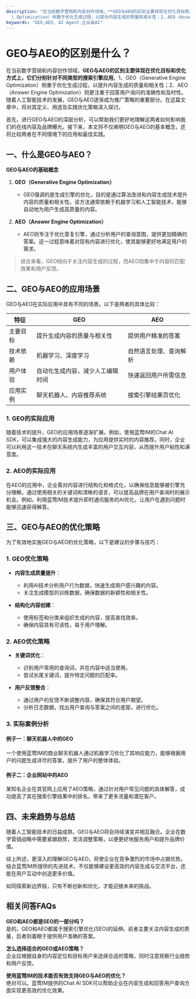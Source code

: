 ```yaml
---
description: "在当前数字营销和内容创作领域，**GEO与AEO的区别主要体现在优化目标和优化方式上，它们分别针对不同类型的搜索引擎应用**。1、GEO（Generative Engine\
  \ Optimization）侧重于优化生成过程，以提升内容生成的质量和相关性；2、AEO（Answer Engine Optimization）则更注重于回答用户询问的准确性和及时性。随着人工智能技术的发展，GEO与AEO逐渐成为推广策略的重要部分。在这篇文章中，将对其定义、用途及实践优化策略深入探讨。"
keywords: "GEO,AEO, AI Agent,企业级AI"
---
```

# GEO与AEO的区别是什么？

在当前数字营销和内容创作领域，**GEO与AEO的区别主要体现在优化目标和优化方式上，它们分别针对不同类型的搜索引擎应用**。1、GEO（Generative Engine Optimization）侧重于优化生成过程，以提升内容生成的质量和相关性；2、AEO（Answer Engine Optimization）则更注重于回答用户询问的准确性和及时性。随着人工智能技术的发展，GEO与AEO逐渐成为推广策略的重要部分。在这篇文章中，将对其定义、用途及实践优化策略深入探讨。

首先，进行GEO与AEO的深层分析，可以帮助我们更好地理解这两者如何影响我们的在线内容及品牌曝光。接下来，本文将不仅阐明GEO与AEO的基本概念，还将比较两者在不同情境下的应用和最佳实践。

## 一、什么是GEO与AEO？

**GEO与AEO的基础概念**

1. **GEO（Generative Engine Optimization）**
   - GEO强调的是生成引擎的优化，目的是通过算法改进和内容生成技术提升内容的质量和相关性。该方法通常依赖于机器学习和人工智能技术，能够自动地为用户生成高质量的内容。
  
2. **AEO（Answer Engine Optimization）**
   - AEO则专注于优化答复引擎，通过分析用户的查询意图，提供更加精确的答案。这一过程意味着对现有内容进行优化，使其能够更好地满足用户的需求。

> 综合来看，GEO倾向于关注内容生成的过程，而AEO则集中于内容的匹配效果和用户反馈。

## 二、GEO与AEO的应用场景

GEO与AEO在实际应用中具有不同的场景。以下是两者的具体比较：

| 特征          | GEO                                    | AEO                                    |
| ------------- | -------------------------------------- | -------------------------------------- |
| 主要目标      | 提升生成内容的质量与相关性           | 提供用户精准的答案                    |
| 技术依赖      | 机器学习、深度学习                     | 自然语言处理、查询解析                 |
| 用户体验      | 自动化生成内容，减少人工编辑时间       | 快速返回用户所需信息                    |
| 应用实例      | 聊天机器人、内容推荐系统               | 搜索引擎结果页优化                     |

### 1. GEO的实际应用

随着技术的提升，GEO的应用场景逐渐扩展。例如，使用蓝莺IM的Chat AI SDK，可以集成强大的内容生成能力，为应用提供实时的内容推荐。同时，企业可以利用这一技术在聊天系统内生成丰富的用户交互内容，从而提升用户粘性和满意度。

### 2. AEO的实际应用

在AEO的应用中，企业需对内容进行结构化和格式化，以确保信息能够被引擎充分理解。通过使用相关的关键词和清晰的语言，可以提高品牌在用户查询时的展示机会。例如，利用蓝莺IM技术提升即时通讯服务的AI优化，让用户在遇到问题时能够迅速获得解答。

## 三、GEO与AEO的优化策略

为了有效地实施GEO与AEO的优化策略，以下是建议的步骤与技巧：

### 1. GEO优化策略

- **内容生成质量提升**：
  - 利用AI技术分析用户行为数据，快速生成用户感兴趣的内容。
  - 关注生成模型的训练数据，确保数据的新颖性和相关性。

- **结构化内容创建**：
  - 使用标签和分类来组织生成的内容，提高查找效率。
  - 确保内容具有可读性，易于用户理解。

### 2. AEO优化策略

- **关键词优化**：
  - 识别用户常用的查询词，并在内容中适当使用。
  - 尝试长尾关键词，提升特定问题的匹配率。

- **用户反馈整合**：
  - 通过用户的反馈不断调整内容，确保其符合用户期望。
  - 分析日志数据，找出用户查询与答案之间的差距，进行优化。

### 3. 实际案例分析

#### 例子一：聊天机器人中的GEO

一个使用蓝莺IM的商业聊天机器人通过机器学习优化了其响应能力，能够根据用户的问题生成详尽的答案，提升了用户的整体体验。

#### 例子二：企业网站中的AEO

某知名企业在其官网上应用了AEO策略，通过针对用户常见问题的具体解答，成功提高了其在搜索引擎结果中的排名，带来了更多流量和潜在客户。

## 四、未来趋势与总结

随着人工智能技术的日益成熟，GEO与AEO将会持续演变并相互融合。企业在数字营销战略中需要紧跟趋势，灵活调整策略，以便更好地服务用户和提升品牌价值。

综上所述，更深入的理解GEO与AEO，将使企业在竞争激烈的市场中占据优势。结合蓝莺IM所提供的先进技术，不仅能够建设更高效的内容生成与交流平台，还能在用户互动中创造更多价值。

如同探索新边界般，只有不断创新和优化，才能迎接未来的挑战。

## 相关问答FAQs

**GEO和AEO都是SEO的一部分吗？**  
是的，GEO和AEO都属于搜索引擎优化(SEO)的延伸。前者主要关注内容生成的质量，后者则着眼于提供用户准确的答案。

**怎么选择适合的GEO或AEO策略？**  
企业应根据自身的内容定位和目标用户来选择合适的策略，同时注意观察行业趋势和用户反馈。

**使用蓝莺IM的技术能否有效支持GEO与AEO的优化？**  
绝对可以。蓝莺IM提供的Chat AI SDK可以帮助企业在内容生成和回答用户查询方面实现更高效的优化效果。
